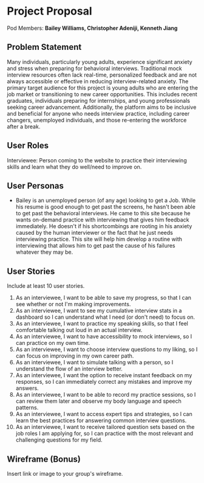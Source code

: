 # Project Proposal

Pod Members: **Bailey Williams, Christopher Adeniji, Kenneth Jiang**

## Problem Statement

Many individuals, particularly young adults, experience significant anxiety and stress when preparing for behavioral interviews. Traditional mock interview resources often lack real-time, personalized feedback and are not always accessible or effective in reducing interview-related anxiety. The primary target audience for this project is young adults who are entering the job market or transitioning to new career opportunities. This includes recent graduates, individuals preparing for internships, and young professionals seeking career advancement. Additionally, the platform aims to be inclusive and beneficial for anyone who needs interview practice, including career changers, unemployed individuals, and those re-entering the workforce after a break.

## User Roles

Interviewee: Person coming to the website to practice their interviewing skills and learn what they do well/need to improve on.

## User Personas

- Bailey is an unemployed person (of any age) looking to get a Job. While his resume is good enough to get past the screens, he hasn't been able to get past the behavioral interviews. He came to this site because he wants on-demand practice with interviewing that gives him feedback immediately. He doesn't if his shortcombings are rooting in his anxiety caused by the human interviewer or the fact that he just needs interviewing practice. This site will help him develop a routine with interviewing that allows him to get past the cause of his failures whatever they may be. 

## User Stories

Include at least 10 user stories.

1. As an interviewee, I want to be able to save my progress, so that I can see whether or not I'm making improvements.
2. As an interviewee, I want to see my cumulative interview stats in a dashboard so I can understand what I need (or don't need) to focus on.
3. As an interviewee, I want to practice my speaking skills, so that I feel comfortable talking out loud in an actual interview.
4. As an interviewee, I want to have accessibility to mock interviews, so I can practice on my own time.
5. As an interviewee, I want to choose interview questions to my liking, so I can focus on improving in my own career path.
6. As an interviewee, I want to simulate talking with a person, so I understand the flow of an interview better.
7. As an interviewee, I want the option to receive instant feedback on my responses, so I can immediately correct any mistakes and improve my answers.
8. As an interviewee, I want to be able to record my practice sessions, so I can review them later and observe my body language and speech patterns.
9. As an interviewee, I want to access expert tips and strategies, so I can learn the best practices for answering common interview questions.
10. As an interviewee, I want to receive tailored question sets based on the job roles I am applying for, so I can practice with the most relevant and challenging questions for my field.


## Wireframe (Bonus)

Insert link or image to your group's wireframe. 
